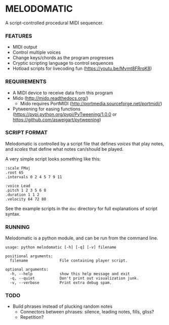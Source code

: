 # MELODOMATIC

A script-controlled procedural MIDI sequencer.

### FEATURES

* MIDI output
* Control multiple voices
* Change keys/chords as the program progresses
* Cryptic scripting language to control sequences
* Hotload scripts for livecoding fun (https://youtu.be/Mvmt8FRrqK8)


### REQUIREMENTS

* A MIDI device to receive data from this program
* Mido (http://mido.readthedocs.org/)
  * Mido requires PortMIDI (http://portmedia.sourceforge.net/portmidi/)
* Pytweening for easing functions (https://pypi.python.org/pypi/PyTweening/1.0.0 or https://github.com/asweigart/pytweening)


### SCRIPT FORMAT

Melodomatic is controlled by a script file that defines *voices* that play notes, and *scales* that define what notes can/should be played.

A very simple script looks something like this:
```
:scale FMaj
.root 65
.intervals 0 2 4 5 7 9 11

:voice Lead
.pitch 1 2 3 5 6 8
.duration 1 1 2
.velocity 64 72 80
```

See the example scripts in the `doc` directory for full explanations of script syntax.


### RUNNING

Melodomatic is a python module, and can be run from the command line.

```
usage: python melodomatic [-h] [-q] [-v] filename

positional arguments:
  filename              File containing player script.

optional arguments:
  -h, --help            show this help message and exit
  -q, --quiet           Don't print out visualization junk.
  -v, --verbose         Print extra debug spam.
```


### TODO

* Build phrases instead of plucking random notes
  * Connectors between phrases: silence, leading notes, fills, gliss?
  * Repetition?

